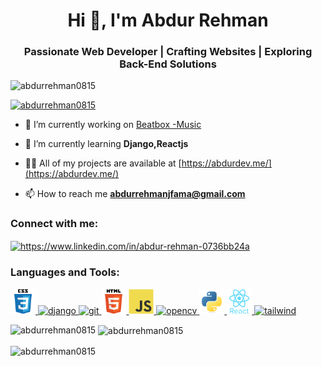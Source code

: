 <h1 align="center">Hi 👋, I'm Abdur Rehman</h1>
<h3 align="center">Passionate Web Developer | Crafting Websites | Exploring Back-End Solutions</h3>

<p align="left"> <img src="https://komarev.com/ghpvc/?username=abdurrehman0815&label=Profile%20views&color=0e75b6&style=flat" alt="abdurrehman0815" /> </p>

<p align="left"> <a href="https://github.com/ryo-ma/github-profile-trophy"><img src="https://github-profile-trophy.vercel.app/?username=abdurrehman0815" alt="abdurrehman0815" /></a> </p>

- 🔭 I’m currently working on [Beatbox -Music](https://beatbox.abdurdev.me/)

- 🌱 I’m currently learning **Django,Reactjs**

- 👨‍💻 All of my projects are available at [https://abdurdev.me/](https://abdurdev.me/)

- 📫 How to reach me **abdurrehmanjfama@gmail.com**

<h3 align="left">Connect with me:</h3>
<p align="left">
<a href="https://linkedin.com/in/https://www.linkedin.com/in/abdur-rehman-0736bb24a" target="blank"><img align="center" src="https://raw.githubusercontent.com/rahuldkjain/github-profile-readme-generator/master/src/images/icons/Social/linked-in-alt.svg" alt="https://www.linkedin.com/in/abdur-rehman-0736bb24a" height="30" width="40" /></a>
</p>

<h3 align="left">Languages and Tools:</h3>
<p align="left"> <a href="https://www.w3schools.com/css/" target="_blank" rel="noreferrer"> <img src="https://raw.githubusercontent.com/devicons/devicon/master/icons/css3/css3-original-wordmark.svg" alt="css3" width="40" height="40"/> </a> <a href="https://www.djangoproject.com/" target="_blank" rel="noreferrer"> <img src="https://cdn.worldvectorlogo.com/logos/django.svg" alt="django" width="40" height="40"/> </a> <a href="https://git-scm.com/" target="_blank" rel="noreferrer"> <img src="https://www.vectorlogo.zone/logos/git-scm/git-scm-icon.svg" alt="git" width="40" height="40"/> </a> <a href="https://www.w3.org/html/" target="_blank" rel="noreferrer"> <img src="https://raw.githubusercontent.com/devicons/devicon/master/icons/html5/html5-original-wordmark.svg" alt="html5" width="40" height="40"/> </a> <a href="https://developer.mozilla.org/en-US/docs/Web/JavaScript" target="_blank" rel="noreferrer"> <img src="https://raw.githubusercontent.com/devicons/devicon/master/icons/javascript/javascript-original.svg" alt="javascript" width="40" height="40"/> </a> <a href="https://opencv.org/" target="_blank" rel="noreferrer"> <img src="https://www.vectorlogo.zone/logos/opencv/opencv-icon.svg" alt="opencv" width="40" height="40"/> </a> <a href="https://www.python.org" target="_blank" rel="noreferrer"> <img src="https://raw.githubusercontent.com/devicons/devicon/master/icons/python/python-original.svg" alt="python" width="40" height="40"/> </a> <a href="https://reactjs.org/" target="_blank" rel="noreferrer"> <img src="https://raw.githubusercontent.com/devicons/devicon/master/icons/react/react-original-wordmark.svg" alt="react" width="40" height="40"/> </a> <a href="https://tailwindcss.com/" target="_blank" rel="noreferrer"> <img src="https://www.vectorlogo.zone/logos/tailwindcss/tailwindcss-icon.svg" alt="tailwind" width="40" height="40"/> </a> </p>

<p><img align="left" src="https://github-readme-stats.vercel.app/api/top-langs?username=abdurrehman0815&show_icons=true&locale=en&layout=compact" alt="abdurrehman0815" /></p>

<p>&nbsp;<img align="center" src="https://github-readme-stats.vercel.app/api?username=abdurrehman0815&show_icons=true&locale=en" alt="abdurrehman0815" /></p>

<p><img align="center" src="https://github-readme-streak-stats.herokuapp.com/?user=abdurrehman0815&" alt="abdurrehman0815" /></p>
